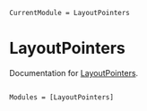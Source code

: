```@meta
CurrentModule = LayoutPointers
```

# LayoutPointers

Documentation for [LayoutPointers](https://github.com/chriselrod/LayoutPointers.jl).

```@index
```

```@autodocs
Modules = [LayoutPointers]
```
